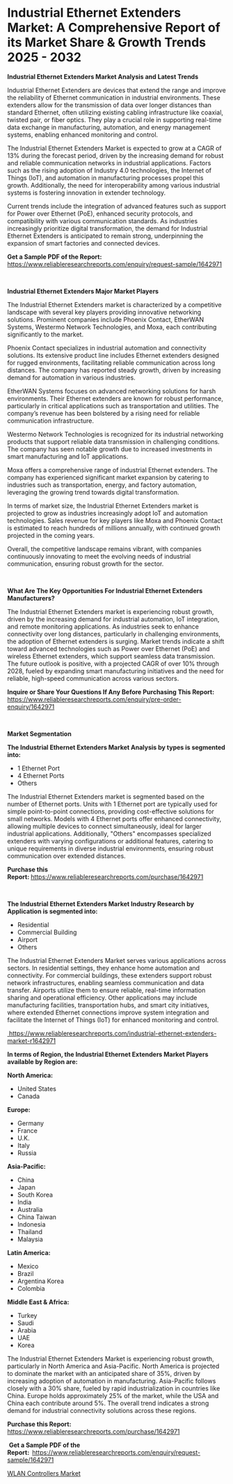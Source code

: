 <p><h1>Industrial Ethernet Extenders Market: A Comprehensive Report of its Market Share & Growth Trends 2025 - 2032</h1></p><p><strong>Industrial Ethernet Extenders Market Analysis and Latest Trends</strong></p>
<p><p>Industrial Ethernet Extenders are devices that extend the range and improve the reliability of Ethernet communication in industrial environments. These extenders allow for the transmission of data over longer distances than standard Ethernet, often utilizing existing cabling infrastructure like coaxial, twisted pair, or fiber optics. They play a crucial role in supporting real-time data exchange in manufacturing, automation, and energy management systems, enabling enhanced monitoring and control.</p><p>The Industrial Ethernet Extenders Market is expected to grow at a CAGR of 13% during the forecast period, driven by the increasing demand for robust and reliable communication networks in industrial applications. Factors such as the rising adoption of Industry 4.0 technologies, the Internet of Things (IoT), and automation in manufacturing processes propel this growth. Additionally, the need for interoperability among various industrial systems is fostering innovation in extender technology. </p><p>Current trends include the integration of advanced features such as support for Power over Ethernet (PoE), enhanced security protocols, and compatibility with various communication standards. As industries increasingly prioritize digital transformation, the demand for Industrial Ethernet Extenders is anticipated to remain strong, underpinning the expansion of smart factories and connected devices.</p></p>
<p><strong>Get a Sample PDF of the Report:&nbsp;</strong> <a href="https://www.reliableresearchreports.com/enquiry/request-sample/1642971?utm_campaign=2738&utm_medium=2&utm_source=Github&utm_content=ia&utm_term=08042025&utm_id=industrial-ethernet-extenders">https://www.reliableresearchreports.com/enquiry/request-sample/1642971</a></p>
<p>&nbsp;</p>
<p><strong>Industrial Ethernet Extenders Major Market Players</strong></p>
<p><p>The Industrial Ethernet Extenders market is characterized by a competitive landscape with several key players providing innovative networking solutions. Prominent companies include Phoenix Contact, EtherWAN Systems, Westermo Network Technologies, and Moxa, each contributing significantly to the market.</p><p>Phoenix Contact specializes in industrial automation and connectivity solutions. Its extensive product line includes Ethernet extenders designed for rugged environments, facilitating reliable communication across long distances. The company has reported steady growth, driven by increasing demand for automation in various industries.</p><p>EtherWAN Systems focuses on advanced networking solutions for harsh environments. Their Ethernet extenders are known for robust performance, particularly in critical applications such as transportation and utilities. The company’s revenue has been bolstered by a rising need for reliable communication infrastructure.</p><p>Westermo Network Technologies is recognized for its industrial networking products that support reliable data transmission in challenging conditions. The company has seen notable growth due to increased investments in smart manufacturing and IoT applications. </p><p>Moxa offers a comprehensive range of industrial Ethernet extenders. The company has experienced significant market expansion by catering to industries such as transportation, energy, and factory automation, leveraging the growing trend towards digital transformation.</p><p>In terms of market size, the Industrial Ethernet Extenders market is projected to grow as industries increasingly adopt IoT and automation technologies. Sales revenue for key players like Moxa and Phoenix Contact is estimated to reach hundreds of millions annually, with continued growth projected in the coming years.</p><p>Overall, the competitive landscape remains vibrant, with companies continuously innovating to meet the evolving needs of industrial communication, ensuring robust growth for the sector.</p></p>
<p>&nbsp;</p>
<p><strong>What Are The Key Opportunities For Industrial Ethernet Extenders Manufacturers?</strong></p>
<p><p>The Industrial Ethernet Extenders market is experiencing robust growth, driven by the increasing demand for industrial automation, IoT integration, and remote monitoring applications. As industries seek to enhance connectivity over long distances, particularly in challenging environments, the adoption of Ethernet extenders is surging. Market trends indicate a shift toward advanced technologies such as Power over Ethernet (PoE) and wireless Ethernet extenders, which support seamless data transmission. The future outlook is positive, with a projected CAGR of over 10% through 2028, fueled by expanding smart manufacturing initiatives and the need for reliable, high-speed communication across various sectors.</p></p>
<p><strong>Inquire or Share Your Questions If Any Before Purchasing This Report:</strong> <a href="https://www.reliableresearchreports.com/enquiry/pre-order-enquiry/1642971?utm_campaign=2738&utm_medium=2&utm_source=Github&utm_content=ia&utm_term=08042025&utm_id=industrial-ethernet-extenders">https://www.reliableresearchreports.com/enquiry/pre-order-enquiry/1642971</a></p>
<p>&nbsp;</p>
<p><strong>Market Segmentation</strong></p>
<p><strong>The Industrial Ethernet Extenders Market Analysis by types is segmented into:</strong></p>
<p><ul><li>1 Ethernet Port</li><li>4 Ethernet Ports</li><li>Others</li></ul></p>
<p><p>The Industrial Ethernet Extenders market is segmented based on the number of Ethernet ports. Units with 1 Ethernet port are typically used for simple point-to-point connections, providing cost-effective solutions for small networks. Models with 4 Ethernet ports offer enhanced connectivity, allowing multiple devices to connect simultaneously, ideal for larger industrial applications. Additionally, "Others" encompasses specialized extenders with varying configurations or additional features, catering to unique requirements in diverse industrial environments, ensuring robust communication over extended distances.</p></p>
<p><strong>Purchase this Report:&nbsp;</strong><a href="https://www.reliableresearchreports.com/purchase/1642971?utm_campaign=2738&utm_medium=2&utm_source=Github&utm_content=ia&utm_term=08042025&utm_id=industrial-ethernet-extenders">https://www.reliableresearchreports.com/purchase/1642971</a></p>
<p>&nbsp;</p>
<p><strong>The Industrial Ethernet Extenders Market Industry Research by Application is segmented into:</strong></p>
<p><ul><li>Residential</li><li>Commercial Building</li><li>Airport</li><li>Others</li></ul></p>
<p><p>The Industrial Ethernet Extenders Market serves various applications across sectors. In residential settings, they enhance home automation and connectivity. For commercial buildings, these extenders support robust network infrastructures, enabling seamless communication and data transfer. Airports utilize them to ensure reliable, real-time information sharing and operational efficiency. Other applications may include manufacturing facilities, transportation hubs, and smart city initiatives, where extended Ethernet connections improve system integration and facilitate the Internet of Things (IoT) for enhanced monitoring and control.</p></p>
<p><a href="https://www.reliableresearchreports.com/industrial-ethernet-extenders-market-r1642971?utm_campaign=2738&utm_medium=2&utm_source=Github&utm_content=ia&utm_term=08042025&utm_id=industrial-ethernet-extenders">&nbsp;https://www.reliableresearchreports.com/industrial-ethernet-extenders-market-r1642971</a></p>
<p><strong>In terms of Region, the Industrial Ethernet Extenders Market Players available by Region are:</strong></p>
<p>
    <p> <strong> North America: </strong>
        <ul>
            <li>United States</li>
            <li>Canada</li>
        </ul>
        </p> 
    <p> <strong> Europe: </strong>
        <ul>
            <li>Germany</li>
            <li>France</li>
            <li>U.K.</li>
            <li>Italy</li>
            <li>Russia</li>
        </ul>
        </p> 
    <p> <strong> Asia-Pacific: </strong>
        <ul>
            <li>China</li>
            <li>Japan</li>
            <li>South Korea</li>
            <li>India</li>
            <li>Australia</li>
            <li>China Taiwan</li>
            <li>Indonesia</li>
            <li>Thailand</li>
            <li>Malaysia</li>
        </ul>
        </p> 
    <p> <strong> Latin America: </strong>
        <ul>
            <li>Mexico</li>
            <li>Brazil</li>
            <li>Argentina Korea</li>
            <li>Colombia</li>
        </ul>
        </p> 
    <p> <strong> Middle East & Africa: </strong>
        <ul>
            <li>Turkey</li>
            <li>Saudi</li>
            <li>Arabia</li>
            <li>UAE</li>
            <li>Korea</li>
        </ul>
    </p>
    </p>
<p><p>The Industrial Ethernet Extenders Market is experiencing robust growth, particularly in North America and Asia-Pacific. North America is projected to dominate the market with an anticipated share of 35%, driven by increasing adoption of automation in manufacturing. Asia-Pacific follows closely with a 30% share, fueled by rapid industrialization in countries like China. Europe holds approximately 25% of the market, while the USA and China each contribute around 5%. The overall trend indicates a strong demand for industrial connectivity solutions across these regions.</p></p>
<p><strong>Purchase this Report: </strong><a href="https://www.reliableresearchreports.com/purchase/1642971?utm_campaign=2738&utm_medium=2&utm_source=Github&utm_content=ia&utm_term=08042025&utm_id=industrial-ethernet-extenders">https://www.reliableresearchreports.com/purchase/1642971</a></p>
<p>&nbsp;<strong>Get a Sample PDF of the Report:&nbsp;&nbsp;</strong><a href="https://www.reliableresearchreports.com/enquiry/request-sample/1642971?utm_campaign=2738&utm_medium=2&utm_source=Github&utm_content=ia&utm_term=08042025&utm_id=industrial-ethernet-extenders">https://www.reliableresearchreports.com/enquiry/request-sample/1642971</a></p>
<p><strong></strong></p>
<p><p><a href="https://github.com/penglatilles/Market-Research-Report-List-1/blob/main/wlan-controllers-market.md?utm_campaign=2738&utm_medium=2&utm_source=Github&utm_content=ia&utm_term=08042025&utm_id=industrial-ethernet-extenders">WLAN Controllers Market</a></p></p>